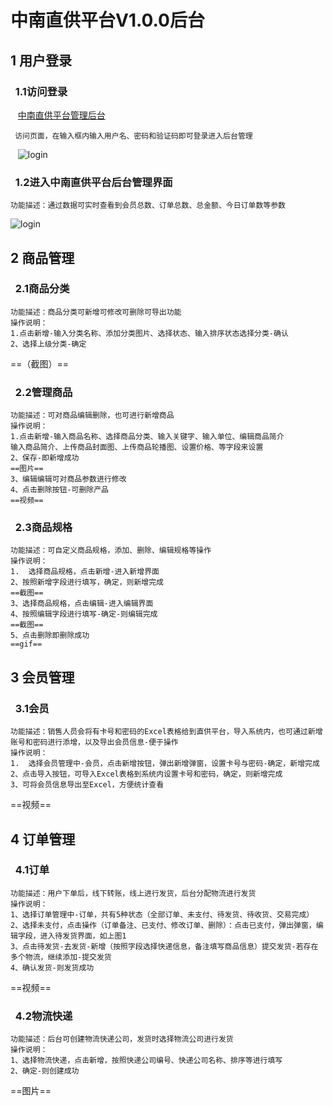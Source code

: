 # 中南直供平台V1.0.0后台
## 1 用户登录
### &nbsp;&nbsp;1.1访问登录
&nbsp;&nbsp;&nbsp;[中南直供平台管理后台](http://yshop-admin.zgzhongnan.com)

     访问页面，在输入框内输入用户名、密码和验证码即可登录进入后台管理

&nbsp;&nbsp;&nbsp;![login](http://video.zgzhongnan.com/yshop_document/DirectSupplyManage_login.png)
### &nbsp;&nbsp;1.2进入中南直供平台后台管理界面
    功能描述：通过数据可实时查看到会员总数、订单总数、总金额、今日订单数等参数
![login](http://video.zgzhongnan.com/yshop_document/DirectSupplyManage_login.png)
## 2 商品管理
### &nbsp;&nbsp;2.1商品分类
    功能描述：商品分类可新增可修改可删除可导出功能
    操作说明：
    1.点击新增-输入分类名称、添加分类图片、选择状态、输入排序状态选择分类-确认
    2、选择上级分类-确定
  ==（截图）==  
### &nbsp;&nbsp;2.2管理商品
    功能描述：可对商品编辑删除，也可进行新增商品
    操作说明：
    1.点击新增-输入商品名称、选择商品分类、输入关键字、输入单位、编辑商品简介
    输入商品简介、上传商品封面图、上传商品轮播图、设置价格、等字段来设置
    2、保存-即新增成功
    ==图片==
    3、编辑编辑可对商品参数进行修改
    4、点击删除按钮-可删除产品
    ==视频==
### &nbsp;&nbsp;2.3商品规格   
    功能描述：可自定义商品规格，添加、删除、编辑规格等操作
    操作说明：
    1.  选择商品规格，点击新增-进入新增界面
    2、按照新增字段进行填写，确定，则新增完成
    ==截图==
    3、选择商品规格，点击编辑-进入编辑界面
    4、按照编辑字段进行填写-确定-则编辑完成
    ==截图==
    5、点击删除即删除成功
    ==gif==
## 3 会员管理
### &nbsp;&nbsp;3.1会员 
    功能描述：销售人员会将有卡号和密码的Excel表格给到直供平台，导入系统内，也可通过新增账号和密码进行添增，以及导出会员信息-便于操作
    操作说明：
    1.  选择会员管理中-会员，点击新增按钮，弹出新增弹窗，设置卡号与密码-确定，新增完成
    2、点击导入按钮，可导入Excel表格到系统内设置卡号和密码，确定，则新增完成
    3、可将会员信息导出至Excel，方便统计查看
  ==视频==
## 4 订单管理
### &nbsp;&nbsp;4.1订单
    功能描述：用户下单后，线下转账，线上进行发货，后台分配物流进行发货
    操作说明：
    1、选择订单管理中-订单，共有5种状态（全部订单、未支付、待发货、待收货、交易完成）
    2、选择未支付，点击操作（订单备注、已支付、修改订单、删除）：点击已支付，弹出弹窗，编辑字段，进入待发货界面，如上图1
    3、点击待发货-去发货-新增（按照字段选择快递信息，备注填写商品信息）提交发货-若存在多个物流，继续添加-提交发货
    4、确认发货-则发货成功
==视频==
### &nbsp;&nbsp;4.2物流快递
    功能描述：后台可创建物流快递公司，发货时选择物流公司进行发货
    操作说明：
    1、选择物流快递，点击新增，按照快递公司编号、快递公司名称、排序等进行填写
    2、确定-则创建成功
==图片==
